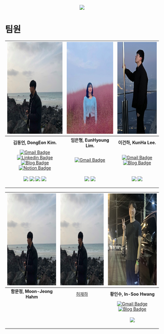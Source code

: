 <p align="center">
  <img src="https://i.imgur.com/SWtrsIm.png" width="30%">
</p>

# 팀원

| <img src="https://github.com/In-Soo-Hwang/Boostcamp_6_NLP_06/blob/main/asset/DongEon.jpg" width="300" height="300"> | <img src="https://github.com/In-Soo-Hwang/Boostcamp_6_NLP_06/blob/main/asset/eunhy.jpg" width="300" height="300"> | <img src="https://github.com/In-Soo-Hwang/Boostcamp_6_NLP_06/blob/main/asset/KunHa.jpg" width="300" height="300"> |
|:---:|:---:|:---:|
|**김동언, DongEon Kim.**|**임은형, EunHyoung Lim.**|**이건하, KunHa Lee.**|
| [![Gmail Badge](https://img.shields.io/badge/Gmail-d14836?style=flat-square&logo=Gmail&logoColor=white&link=mailto:ponben@khu.ac.kr)](mailto:ponben@khu.ac.kr) [![Linkedin Badge](https://img.shields.io/badge/-LinkedIn-blue?style=flat-square&logo=Linkedin&logoColor=white&link=https://www.linkedin.com/in/dongeon-kim-59777422a///)](https://www.linkedin.com/in/dongeon-kim-59777422a/) [![Blog Badge](http://img.shields.io/badge/-Blog-black?style=flat-square&logo=github&link=https://ok-lab.tistory.com/)](https://ok-lab.tistory.com/) [![Notion Badge](https://img.shields.io/badge/Notion-808080?style=flat-square&logo=Notion&logoColor=white&link=https://deeply-potential-7d1.notion.site/DongEon-Kim-bfa138799c9f48298c334c3d8e00fc15)](https://deeply-potential-7d1.notion.site/DongEon-Kim-bfa138799c9f48298c334c3d8e00fc15) | [![Gmail Badge](https://img.shields.io/badge/Gmail-d14836?style=flat-square&logo=Gmail&logoColor=white&link=mailto:limeh0517@gmail.com)](mailto:limeh0517@gmail.com) | [![Gmail Badge](https://img.shields.io/badge/Gmail-d14836?style=flat-square&logo=Gmail&logoColor=white&link=mailto:kunha98@gmail.com)](mailto:kunha98@gmail.com) [![Blog Badge](http://img.shields.io/badge/-Blog-black?style=flat-square&logo=github&link=https://velog.io/@kunha98)](https://velog.io/@kunha98) |
| <p align="center"><img src="https://img.shields.io/badge/Python-3776AB?style=flat-square&logo=Python&logoColor=white"/> <img src="https://img.shields.io/badge/Pytorch-EE4C2C?style=flat-square&logo=Pytorch&logoColor=white"/> <img src="https://img.shields.io/badge/Docker-2496ED?style=flat-square&logo=Docker&logoColor=white"/> <img src="https://img.shields.io/badge/Sklearn-F7931E?style=flat-square&logo=scikit-learn&logoColor=white"/> | <p align="center"><img src="https://img.shields.io/badge/Python-3776AB?style=flat-square&logo=Python&logoColor=white"/> <img src="https://img.shields.io/badge/Pytorch-EE4C2C?style=flat-square&logo=Pytorch&logoColor=white"/> | <p align="center"><img src="https://img.shields.io/badge/Python-3776AB?style=flat-square&logo=Python&logoColor=white"/> <img src="https://img.shields.io/badge/Pytorch-EE4C2C?style=flat-square&logo=Pytorch&logoColor=white"/> |


| <img src="https://github.com/In-Soo-Hwang/Boostcamp_6_NLP_06/blob/main/asset/DongEon.jpg" width="300" height="300"> | <img src="https://github.com/In-Soo-Hwang/Boostcamp_6_NLP_06/blob/main/asset/DongEon.jpg" width="300" height="300"> | <img src="https://github.com/In-Soo-Hwang/Boostcamp_6_NLP_06/blob/main/asset/InsooHwang.png" width="300" height="300"> |
|:---:|:---:|:---:|
|**함문정, Moon-Jeong Hahm**|[허재하](https://github.com/jaehahuh)|**황인수, In-Soo Hwang**|
| | | [![Gmail Badge](https://img.shields.io/badge/Gmail-d14836?style=flat-square&logo=Gmail&logoColor=white&link=mailto:insoo0411@gmail.com)](mailto:insoo0411@gmail.com) [![Blog Badge](http://img.shields.io/badge/-Blog-black?style=flat-square&logo=github&link=https://insoo-hwang.tistory.com/)](https://insoo-hwang.tistory.com/)|
| | |<p align="center"><img src="https://img.shields.io/badge/Python-3776AB?style=flat-square&logo=Python&logoColor=white"/> |
